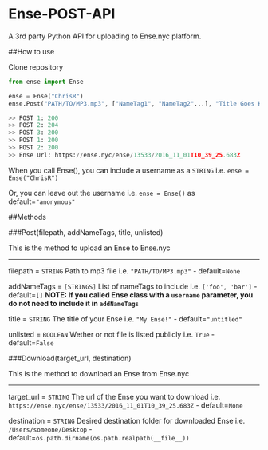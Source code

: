 # Ense-POST-API

A 3rd party Python API for uploading to Ense.nyc platform.

##How to use

Clone repository

```python
from ense import Ense

ense = Ense("ChrisR")
ense.Post("PATH/TO/MP3.mp3", ["NameTag1", "NameTag2"...], "Title Goes Here!")

>> POST 1: 200
>> POST 2: 204
>> POST 3: 200
>> POST 1: 200
>> POST 2: 200
>> Ense Url: https://ense.nyc/ense/13533/2016_11_01T10_39_25.683Z
```

When you call Ense(), you can include a username as a `STRING` i.e. `ense = Ense("ChrisR")`

Or, you can leave out the username i.e. `ense = Ense()` as default=`"anonymous"`

##Methods

###Post(filepath, addNameTags, title, unlisted)

This is the method to upload an Ense to Ense.nyc

---

filepath = `STRING` Path to mp3 file i.e. `"PATH/TO/MP3.mp3"` - default=`None` 

addNameTags = `[STRINGS]` List of nameTags to include i.e. `['foo', 'bar']` - default=`[]`
**NOTE: If you called Ense class with a `username` parameter, you do not need to include it in `addNameTags`**

title = `STRING` The title of your Ense i.e. `"My Ense!"` - default=`"untitled"` 

unlisted = `BOOLEAN` Wether or not file is listed publicly i.e. `True` - default=`False`

###Download(target_url, destination)

This is the method to download an Ense from Ense.nyc

---

target_url = `STRING` The url of the Ense you want to download i.e. `https://ense.nyc/ense/13533/2016_11_01T10_39_25.683Z` - default=`None`

destination = `STRING` Desired destination folder for downloaded Ense i.e. `/Users/someone/Desktop` - default=`os.path.dirname(os.path.realpath(__file__))`
